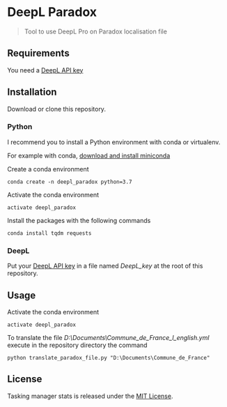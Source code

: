 # DeepL Paradox
> Tool to use DeepL Pro on Paradox localisation file

## Requirements

You need a [DeepL API key](https://www.deepl.com/pro.html#developer)

## Installation

Download or clone this repository.

### Python
I recommend you to install a Python environment with conda or virtualenv.

For example with conda, 
[download and install miniconda](https://docs.conda.io/en/latest/miniconda.html)

Create a conda environment
```
conda create -n deepl_paradox python=3.7
```

Activate the conda environment
```
activate deepl_paradox
```

Install the packages with the following commands
```
conda install tqdm requests
```

### DeepL

Put your [DeepL API key](https://www.deepl.com/pro.html#developer) in a file
named _DeepL_key_ at the root of this repository.

## Usage

Activate the conda environment
```
activate deepl_paradox
```

To translate the file _D:\Documents\Commune_de_France_l_english.yml_ execute in the repository
directory the command

```
python translate_paradox_file.py "D:\Documents\Commune_de_France"
```

## License

Tasking manager stats is released under the [MIT License](http://www.opensource.org/licenses/MIT).

